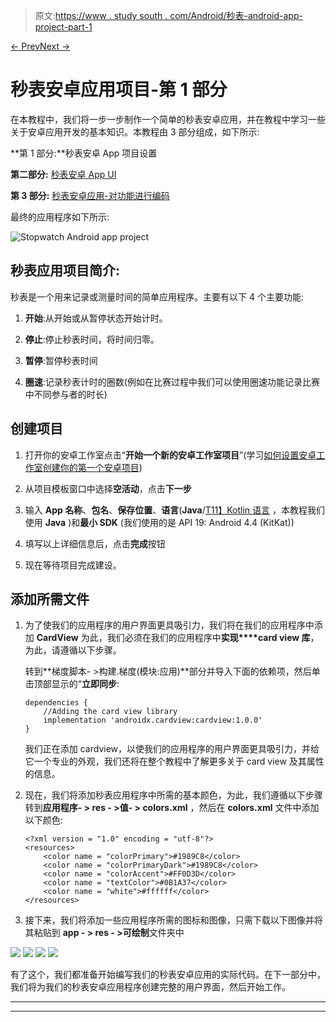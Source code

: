 > 原文:[https://www . study south . com/Android/秒表-android-app-project-part-1](https://www.studytonight.com/android/stopwatch-android-app-project-part-1)

[← Prev](/android/second-android-application-3 "Science Quiz App - Finale")[Next →](/android/stopwatch-android-app-project-part-2 "StopWatch Android App - Part 2")

# 秒表安卓应用项目-第 1 部分

在本教程中，我们将一步一步制作一个简单的秒表安卓应用，并在教程中学习一些关于安卓应用开发的基本知识。本教程由 3 部分组成，如下所示:

**第 1 部分:**秒表安卓 App 项目设置

**第二部分:** [秒表安卓 App UI](https://www.studytonight.com/android/stopwatch-android-app-project-part-2)

**第 3 部分:** [秒表安卓应用-对功能进行编码](https://www.studytonight.com/android/stopwatch-android-app-project-part-3)

最终的应用程序如下所示:

![Stopwatch Android app project](../Images/b99ddecf72328f65cef238c46bdc282d.png)

## 秒表应用项目简介:

秒表是一个用来记录或测量时间的简单应用程序。主要有以下 4 个主要功能:

1.  **开始**:从开始或从暂停状态开始计时。

2.  **停止**:停止秒表时间，将时间归零。

3.  **暂停**:暂停秒表时间

4.  **圈速**:记录秒表计时的圈数(例如在比赛过程中我们可以使用圈速功能记录比赛中不同参与者的时长)

## 创建项目

1.  打开你的安卓工作室点击“**开始一个新的安卓工作室项目**”(学习[如何设置安卓工作室](https://www.studytonight.com/android/setup-android-dev-env)[创建你的第一个安卓项目](https://www.studytonight.com/android/first-android-application))

2.  从项目模板窗口中选择**空活动**，点击**下一步**

3.  输入 **App 名称**、**包名**、**保存位置**、**语言**(**Java**/[T11】Kotlin 语言](https://www.studytonight.com/kotlin) ，本教程我们使用 **Java** )和**最小 SDK** (我们使用的是 API 19: Android 4.4 (KitKat))

4.  填写以上详细信息后，点击**完成**按钮

5.  现在等待项目完成建设。

## 添加所需文件

1.  为了使我们的应用程序的用户界面更具吸引力，我们将在我们的应用程序中添加 **CardView** 为此，我们必须在我们的应用程序中**实现****card view 库**，为此，请遵循以下步骤。

    转到**梯度脚本- >构建.梯度(模块:应用)**部分并导入下面的依赖项，然后单击顶部显示的“**立即同步**:

    ```
    dependencies {
        //Adding the card view library
        implementation 'androidx.cardview:cardview:1.0.0'
    }
    ```

    我们正在添加 cardview，以使我们的应用程序的用户界面更具吸引力，并给它一个专业的外观，我们还将在整个教程中了解更多关于 card view 及其属性的信息。

2.  现在，我们将添加秒表应用程序中所需的基本颜色，为此，我们遵循以下步骤转到**应用程序- > res - >值- > colors.xml** ，然后在 **colors.xml** 文件中添加以下颜色:

    ```
    <?xml version = "1.0" encoding = "utf-8"?>
    <resources>
        <color name = "colorPrimary">#1989C8</color>
        <color name = "colorPrimaryDark">#1989C8</color>
        <color name = "colorAccent">#FF0D3D</color>
        <color name = "textColor">#0B1A37</color>
        <color name = "white">#ffffff</color>
    </resources>
    ```

3.  接下来，我们将添加一些应用程序所需的图标和图像，只需下载以下图像并将其粘贴到 **app - > res - >可绘制**文件夹中

![](../Images/2c69bb2b6ac3e71acea928dc80f5b572.png) ![](../Images/ab48a27937999573ea0a1c9d3e4e4001.png) ![](../Images/4a70366cdf623ae185918ee0a7a975f2.png) ![](../Images/ed440f753cef0ebf0fab07ae301119e2.png)

有了这个，我们都准备开始编写我们的秒表安卓应用的实际代码。在下一部分中，我们将为我们的秒表安卓应用程序创建完整的用户界面，然后开始工作。

* * *

* * *
